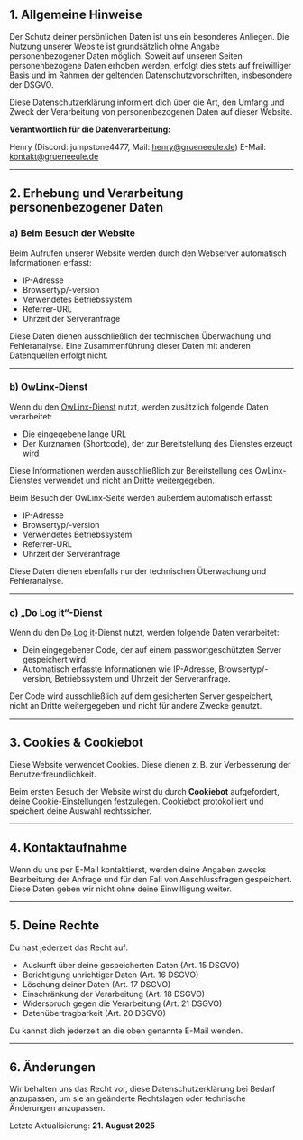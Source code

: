 ## 1. Allgemeine Hinweise

Der Schutz deiner persönlichen Daten ist uns ein besonderes Anliegen. Die Nutzung unserer Website ist grundsätzlich ohne Angabe personenbezogener Daten möglich. Soweit auf unseren Seiten personenbezogene Daten erhoben werden, erfolgt dies stets auf freiwilliger Basis und im Rahmen der geltenden Datenschutzvorschriften, insbesondere der DSGVO.

Diese Datenschutzerklärung informiert dich über die Art, den Umfang und Zweck der Verarbeitung von personenbezogenen Daten auf dieser Website.

**Verantwortlich für die Datenverarbeitung:**

Henry (Discord: jumpstone4477, Mail: [henry@grueneeule.de](mailto:henry@grueneeule.de))
E-Mail: [kontakt@grueneeule.de](mailto:kontakt@grueneeule.de)

---

## 2. Erhebung und Verarbeitung personenbezogener Daten

### a) Beim Besuch der Website

Beim Aufrufen unserer Website werden durch den Webserver automatisch Informationen erfasst:

* IP-Adresse
* Browsertyp/-version
* Verwendetes Betriebssystem
* Referrer-URL
* Uhrzeit der Serveranfrage

Diese Daten dienen ausschließlich der technischen Überwachung und Fehleranalyse. Eine Zusammenführung dieser Daten mit anderen Datenquellen erfolgt nicht.

---

### b) OwLinx-Dienst

Wenn du den [OwLinx-Dienst](https://owlinx.grueneeule.de) nutzt, werden zusätzlich folgende Daten verarbeitet:

* Die eingegebene lange URL
* Der Kurznamen (Shortcode), der zur Bereitstellung des Dienstes erzeugt wird

Diese Informationen werden ausschließlich zur Bereitstellung des OwLinx-Dienstes verwendet und nicht an Dritte weitergegeben.

Beim Besuch der OwLinx-Seite werden außerdem automatisch erfasst:

* IP-Adresse
* Browsertyp/-version
* Verwendetes Betriebssystem
* Referrer-URL
* Uhrzeit der Serveranfrage

Diese Daten dienen ebenfalls nur der technischen Überwachung und Fehleranalyse.

---

### c) „Do Log it“-Dienst

Wenn du den [Do Log it](https://do-loh-it.grueneeule.de)-Dienst nutzt, werden folgende Daten verarbeitet:

* Dein eingegebener Code, der auf einem passwortgeschützten Server gespeichert wird.
* Automatisch erfasste Informationen wie IP-Adresse, Browsertyp/-version, Betriebssystem und Uhrzeit der Serveranfrage.

Der Code wird ausschließlich auf dem gesicherten Server gespeichert, nicht an Dritte weitergegeben und nicht für andere Zwecke genutzt.

---

## 3. Cookies & Cookiebot

Diese Website verwendet Cookies. Diese dienen z. B. zur Verbesserung der Benutzerfreundlichkeit.

Beim ersten Besuch der Website wirst du durch **Cookiebot** aufgefordert, deine Cookie-Einstellungen festzulegen. Cookiebot protokolliert und speichert deine Auswahl rechtssicher.

---

## 4. Kontaktaufnahme

Wenn du uns per E-Mail kontaktierst, werden deine Angaben zwecks Bearbeitung der Anfrage und für den Fall von Anschlussfragen gespeichert. Diese Daten geben wir nicht ohne deine Einwilligung weiter.

---

## 5. Deine Rechte

Du hast jederzeit das Recht auf:

* Auskunft über deine gespeicherten Daten (Art. 15 DSGVO)
* Berichtigung unrichtiger Daten (Art. 16 DSGVO)
* Löschung deiner Daten (Art. 17 DSGVO)
* Einschränkung der Verarbeitung (Art. 18 DSGVO)
* Widerspruch gegen die Verarbeitung (Art. 21 DSGVO)
* Datenübertragbarkeit (Art. 20 DSGVO)

Du kannst dich jederzeit an die oben genannte E-Mail wenden.

---

## 6. Änderungen

Wir behalten uns das Recht vor, diese Datenschutzerklärung bei Bedarf anzupassen, um sie an geänderte Rechtslagen oder technische Änderungen anzupassen.

Letzte Aktualisierung: **21. August 2025**